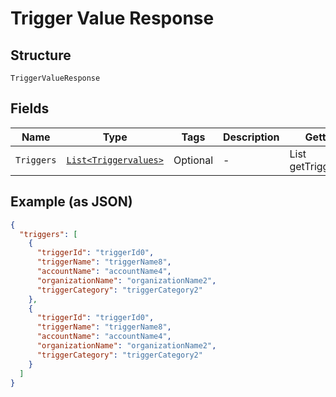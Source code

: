 
# Trigger Value Response

## Structure

`TriggerValueResponse`

## Fields

| Name | Type | Tags | Description | Getter | Setter |
|  --- | --- | --- | --- | --- | --- |
| `Triggers` | [`List<Triggervalues>`](../../doc/models/triggervalues.md) | Optional | - | List<Triggervalues> getTriggers() | setTriggers(List<Triggervalues> triggers) |

## Example (as JSON)

```json
{
  "triggers": [
    {
      "triggerId": "triggerId0",
      "triggerName": "triggerName8",
      "accountName": "accountName4",
      "organizationName": "organizationName2",
      "triggerCategory": "triggerCategory2"
    },
    {
      "triggerId": "triggerId0",
      "triggerName": "triggerName8",
      "accountName": "accountName4",
      "organizationName": "organizationName2",
      "triggerCategory": "triggerCategory2"
    }
  ]
}
```

